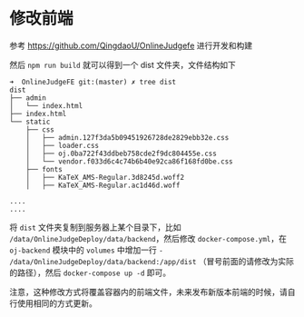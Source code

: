 # 修改前端

参考 https://github.com/QingdaoU/OnlineJudgefe 进行开发和构建

然后 `npm run build` 就可以得到一个 dist 文件夹，文件结构如下

```
➜  OnlineJudgeFE git:(master) ✗ tree dist
dist
├── admin
│   └── index.html
├── index.html
└── static
    ├── css
    │   ├── admin.127f3da5b09451926728de2829ebb32e.css
    │   ├── loader.css
    │   ├── oj.0ba722f43ddbeb758cde2f9dc804455e.css
    │   └── vendor.f033d6c4c74b6b40e92ca86f168fd0be.css
    ├── fonts
    │   ├── KaTeX_AMS-Regular.3d8245d.woff2
    │   ├── KaTeX_AMS-Regular.ac1d46d.woff

....
....

```

将 `dist` 文件夹复制到服务器上某个目录下，比如 `/data/OnlineJudgeDeploy/data/backend`，然后修改 `docker-compose.yml`，在 `oj-backend` 模块中的 `volumes` 中增加一行 `- /data/OnlineJudgeDeploy/data/backend:/app/dist` （冒号前面的请修改为实际的路径），然后 `docker-compose up -d` 即可。

注意，这种修改方式将覆盖容器内的前端文件，未来发布新版本前端的时候，请自行使用相同的方式更新。